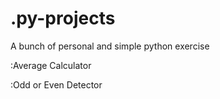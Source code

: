 # .py-projects
A bunch of personal and simple python exercise 

:Average Calculator

:Odd or Even Detector  

